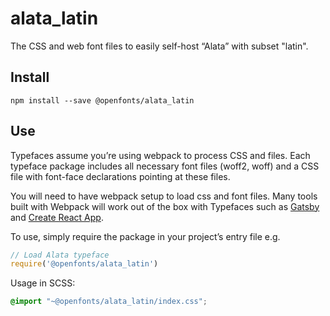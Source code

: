 
# alata_latin

The CSS and web font files to easily self-host “Alata” with subset "latin".

## Install

`npm install --save @openfonts/alata_latin`

## Use

Typefaces assume you’re using webpack to process CSS and files. Each typeface
package includes all necessary font files (woff2, woff) and a CSS file with
font-face declarations pointing at these files.

You will need to have webpack setup to load css and font files. Many tools built
with Webpack will work out of the box with Typefaces such as [Gatsby](https://github.com/gatsbyjs/gatsby)
and [Create React App](https://github.com/facebookincubator/create-react-app).

To use, simply require the package in your project’s entry file e.g.

```javascript
// Load Alata typeface
require('@openfonts/alata_latin')
```

Usage in SCSS:
```scss
@import "~@openfonts/alata_latin/index.css";
```
